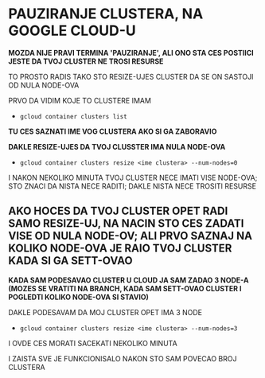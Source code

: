 # PAUZIRANJE CLUSTERA, NA GOOGLE CLOUD-U

**MOZDA NIJE PRAVI TERMINA 'PAUZIRANJE', ALI ONO STA CES POSTIICI JESTE DA TVOJ CLUSTER NE TROSI RESURSE**

TO PROSTO RADIS TAKO STO RESIZE-UJES CLUSTER DA SE ON SASTOJI OD NULA NODE-OVA

PRVO DA VIDIM KOJE TO CLUSTERE IMAM

- `gcloud container clusters list`

**TU CES SAZNATI IME VOG CLUSTERA AKO SI GA ZABORAVIO**

**DAKLE RESIZE-UJES DA TVOJ CLUSSTER IMA NULA NODE-OVA**

- `gcloud container clusters resize <ime clustera> --num-nodes=0`

I NAKON NEKOLIKO MINUTA TVOJ CLUSTER NECE IMATI VISE NODE-OVA; STO ZNACI DA NISTA NECE RADITI; DAKLE NISTA NECE TROSITI RESURSE

## AKO HOCES DA TVOJ CLUSTER OPET RADI SAMO RESIZE-UJ, NA NACIN STO CES ZADATI VISE OD NULA NODE-OV; ALI PRVO SAZNAJ NA KOLIKO NODE-OVA JE RAIO TVOJ CLUSTER KADA SI GA SETT-OVAO

**KADA SAM PODESAVAO CLUSTER U CLOUD JA SAM ZADAO 3 NODE-A (MOZES SE VRATITI NA BRANCH, KADA SAM SETT-OVAO CLUSTER I POGLEDTI KOLIKO NODE-OVA SI STAVIO)**

DAKLE PODESAVAM DA MOJ CLUSTER OPET IMA 3 NODE

- `gcloud container clusters resize <ime clustera> --num-nodes=3`

I OVDE CES MORATI SACEKATI NEKOLIKO MINUTA

I ZAISTA SVE JE FUNKCIONISALO NAKON STO SAM POVECAO BROJ CLUSTERA

